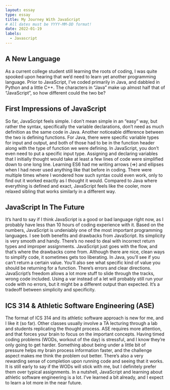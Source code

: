 ```yaml
---
layout: essay
type: essay
title: My Journey With JavaScript
# All dates must be YYYY-MM-DD format!
date: 2022-01-19
labels:
  - Javascript
---
```

## A New Language

As a current college student still learning the roots of coding, I was quite spooked upon hearing that we’d need to learn yet another programming language. Prior to JavaScript, I’ve coded primarily in Java, and dabbled in Python and a little C++. The characters in “Java” make up almost half that of “JavaScript”, so how different could the two be?

## First Impressions of JavaScript

So far, JavaScript feels simple. I don’t mean simple in an “easy” way, but rather the syntax, specifically the variable declarations, don’t need as much definition as the same code in Java. Another noticeable difference between the two is defining functions. For Java, there were specific variable types for input and output, and both of those had to be in the function header along with the type of function we were defining. In JavaScript, you don’t even need to put a specific input type. Assigning and declaring variables that I initially thought would take at least a few lines of code were simplified down to one long line. Learning ES6 had me writing arrows (=>) and ellipses when I had never used anything like that before in coding. There were multiple times where I wondered how such syntax could even work, only to find out it worked exactly as I thought it would. Compared to Java where everything is defined and exact, JavaScript feels like the cooler, more relaxed sibling that works similarly in a different way.

## JavaScript In The Future

It’s hard to say if I think JavaScript is a good or bad language right now, as I probably have less than 10 hours of coding experience with it. Based on the numbers, JavaScript is undeniably one of the most important programming languages. I see both benefits and drawbacks from JavaScript. Its simplicity is very smooth and handy. There’s no need to deal with incorrect return types and improper assignments. JavaScript just goes with the flow, and that’s where the drawbacks come from. Although there are nice, clean ways to simplify code, it sometimes gets too liberating. In Java, you’ll see if you can’t return a certain value. You’ll also see what specific kind of value you should be returning for a function. There’s errors and clear directions. JavaScript’s freedom allows a lot more stuff to slide through the tracks, wrong code included. Using a var instead of a let will probably still run your code with no errors, but it might be a different output than expected. It’s a tradeoff between simplicity and specificity. 

## ICS 314 & Athletic Software Engineering (ASE)

The format of ICS 314 and its athletic software approach is new for me, and I like it (so far). Other classes usually involve a TA lecturing through a lab and students replicating the thought process. ASE requires more attention, and that forces your brain to focus on the important concepts. Having timed coding problems (WODs, workout of the day) is stressful, and I know they’re only going to get harder. Something about being under a little bit of pressure helps my brain process information faster, and the challenge aspect makes me think the problem out better. There’s also a very rewarding sense of completion upon running code and seeing that it works. It is still early to say if the WODs will stick with me, but I definitely prefer them over typical assignments. In a nutshell, JavaScript and learning about athletic software engineering is a lot. I’ve learned a bit already, and I expect to learn a lot more in the near future. 
